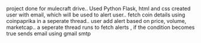 project done for mulecraft drive.. 
Used Python Flask, html and css
created user with email, which will be used to alert user.. 
fetch coin details using coinpaprika in a seperate thread.. 
user add alert based on price, volume, marketcap..
a seperate thread runs to fetch alerts , if the condition becomes true sends email using gmail smtp
